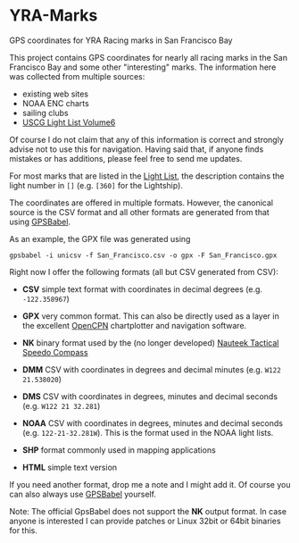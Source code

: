 YRA-Marks
=========

GPS coordinates for YRA Racing marks in San Francisco Bay

This project contains GPS coordinates for nearly all racing marks in the San
Francisco Bay and some other "interesting" marks.  The information here was
collected from multiple sources:

 * existing web sites
 * NOAA ENC charts
 * sailing clubs
 * [USCG Light List Volume6][llv6]
   
Of course I do not claim that any of this information is correct and strongly
advise not to use this for navigation.  Having said that, if anyone finds
mistakes or has additions, please feel free to send me updates.

For most marks that are listed in the [Light List][llv6], the description
contains the light number in `[]` (e.g. `[360]` for the Lightship).

The coordinates are offered in multiple formats.  However, the canonical source
is the CSV format and all other formats are generated from that using
[GPSBabel](http://www.gpsbabel.org/).

As an example, the GPX file was generated using

    gpsbabel -i unicsv -f San_Francisco.csv -o gpx -F San_Francisco.gpx

Right now I offer the following formats (all but CSV generated from CSV):

 * **CSV** simple text format with coordinates in decimal degrees (e.g. `-122.358967`)
 
 * **GPX** very common format.  This can also be directly used as a layer in the
   excellent [OpenCPN](http://opencpn.org/ocpn/) chartplotter and navigation
   software.
 
 * **NK** binary format used by the (no longer developed)
   [Nauteek Tactical Speedo Compass](http://www.nauteek.com/EN/)
   
 * **DMM** CSV with coordinates in degrees and decimal minutes (e.g. `W122 21.538020`)

 * **DMS** CSV with coordinates in degrees, minutes and decimal seconds (e.g. `W122 21 32.281`)

 * **NOAA** CSV with coordinates in degrees, minutes and decimal seconds
   (e.g. `122-21-32.281W`).  This is the format used in the NOAA light lists.

 * **SHP** format commonly used in mapping applications

 * **HTML** simple text version

If you need another format, drop me a note and I might add it.  Of course you
can also always use [GPSBabel](http://www/gpsbabel.org/) yourself.
   
   Note:
   The official GpsBabel does not support the **NK** output format.  In case
   anyone is interested I can provide patches or Linux 32bit or 64bit binaries
   for this.

[llv6]: http://www.navcen.uscg.gov/pdf/lightLists/LightList%20V6.pdf
